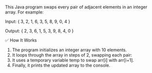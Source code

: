 This Java program swaps every pair of adjacent elements in an integer array.
For example:

Input: { 3, 2, 1, 6, 3, 5, 8, 9, 0, 4 }

Output: { 2, 3, 6, 1, 5, 3, 9, 8, 4, 0 }

✅ How It Works

1. The program initializes an integer array with 10 elements.
2. It loops through the array in steps of 2, swapping each pair:
3. It uses a temporary variable temp to swap arr[i] with arr[i+1].
4. Finally, it prints the updated array to the console.
